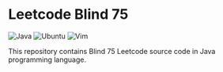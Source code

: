 # Leetcode Blind 75

![Java](https://custom-icon-badges.herokuapp.com/badge/Java-E34F26?logo=java&logoColor=white)
![Ubuntu](https://img.shields.io/badge/Ubuntu-E95420.svg?logo=Ubuntu&logoColor=white)
![Vim](https://img.shields.io/badge/Neovim-57A143?logo=Neovim&logoColor=white)

This repository contains Blind 75 Leetcode source code in Java programming language.
